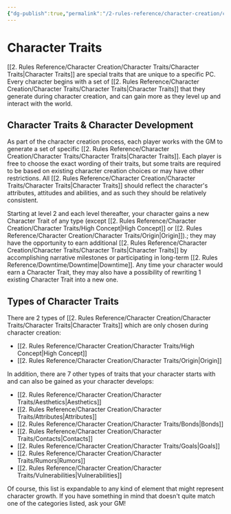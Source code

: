 ```yaml
---
{"dg-publish":true,"permalink":"/2-rules-reference/character-creation/character-traits/character-traits/","noteIcon":""}
---
```


# Character Traits

[[2. Rules Reference/Character Creation/Character Traits/Character Traits\|Character Traits]] are special traits that are unique to a specific PC. Every character begins with a set of [[2. Rules Reference/Character Creation/Character Traits/Character Traits\|Character Traits]] that they generate during character creation, and can gain more as they level up and interact with the world. 

## Character Traits & Character Development

As part of the character creation process, each player works with the GM to generate a set of specific [[2. Rules Reference/Character Creation/Character Traits/Character Traits\|Character Traits]]. Each player is free to choose the exact wording of their traits, but some traits are required to be based on existing character creation choices or may have other restrictions. All [[2. Rules Reference/Character Creation/Character Traits/Character Traits\|Character Traits]] should reflect the character's attributes, attitudes and abilities, and as such they should be relatively consistent. 

Starting at level 2 and each level thereafter, your character gains a new Character Trait of any type (except [[2. Rules Reference/Character Creation/Character Traits/High Concept\|High Concept]] or [[2. Rules Reference/Character Creation/Character Traits/Origin\|Origin]]).; they may have the opportunity to earn additional [[2. Rules Reference/Character Creation/Character Traits/Character Traits\|Character Traits]] by accomplishing narrative milestones or participating in long-term [[2. Rules Reference/Downtime/Downtime\|Downtime]]. Any time your character would earn a Character Trait, they may also have a possibility of rewriting 1 existing Character Trait into a new one. 

## Types of Character Traits 

There are 2 types of [[2. Rules Reference/Character Creation/Character Traits/Character Traits\|Character Traits]] which are only chosen during character creation: 

- [[2. Rules Reference/Character Creation/Character Traits/High Concept\|High Concept]] 
- [[2. Rules Reference/Character Creation/Character Traits/Origin\|Origin]] 

In addition, there are 7 other types of traits that your character starts with and can also be gained as your character develops:

- [[2. Rules Reference/Character Creation/Character Traits/Aesthetics\|Aesthetics]] 
- [[2. Rules Reference/Character Creation/Character Traits/Attributes\|Attributes]] 
- [[2. Rules Reference/Character Creation/Character Traits/Bonds\|Bonds]] 
- [[2. Rules Reference/Character Creation/Character Traits/Contacts\|Contacts]] 
- [[2. Rules Reference/Character Creation/Character Traits/Goals\|Goals]] 
- [[2. Rules Reference/Character Creation/Character Traits/Rumors\|Rumors]] 
- [[2. Rules Reference/Character Creation/Character Traits/Vulnerabilities\|Vulnerabilities]] 

Of course, this list is expandable to any kind of element that might represent character growth. If you have something in mind that doesn't quite match one of the categories listed, ask your GM!